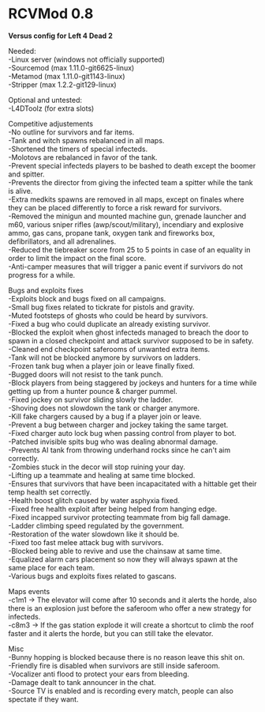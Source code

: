 # RCVMod 0.8
**Versus config for Left 4 Dead 2** 

Needed:  
-Linux server (windows not officially supported)  
-Sourcemod (max 1.11.0-git6625-linux)  
-Metamod (max 1.11.0-git1143-linux)  
-Stripper (max 1.2.2-git129-linux)

Optional and untested:  
-L4DToolz (for extra slots)  

Competitive adjustements  
-No outline for survivors and far items.  
-Tank and witch spawns rebalanced in all maps.  
-Shortened the timers of special infecteds.  
-Molotovs are rebalanced in favor of the tank.  
-Prevent special infecteds players to be bashed to death except the boomer and spitter.  
-Prevents the director from giving the infected team a spitter while the tank is alive.  
-Extra medkits spawns are removed in all maps, except on finales where they can be placed differently to force a risk reward for survivors.  
-Removed the minigun and mounted machine gun, grenade launcher and m60, various sniper rifles (awp/scout/military), incendiary and explosive ammo, gas cans, propane tank, oxygen tank and fireworks box, defibrillators, and all adrenalines.  
-Reduced the tiebreaker score from 25 to 5 points in case of an equality in order to limit the impact on the final score.  
-Anti-camper measures that will trigger a panic event if survivors do not progress for a while.  
 
Bugs and exploits fixes  
-Exploits block and bugs fixed on all campaigns.  
-Small bug fixes related to tickrate for pistols and gravity.  
-Muted footsteps of ghosts who could be heard by survivors.  
-Fixed a bug who could duplicate an already existing survivor.  
-Blocked the exploit when ghost infecteds managed to breach the door to spawn in a closed checkpoint and attack survivor supposed to be in safety.  
-Cleaned end checkpoint saferooms of unwanted extra items.  
-Tank will not be blocked anymore by survivors on ladders.  
-Frozen tank bug when a player join or leave finally fixed.  
-Bugged doors will not resist to the tank punch.  
-Block players from being staggered by jockeys and hunters for a time while getting up from a hunter pounce & charger pummel.  
-Fixed jockey on survivor sliding slowly the ladder.  
-Shoving does not slowdown the tank or charger anymore.  
-Kill fake chargers caused by a bug if a player join or leave.  
-Prevent a bug between charger and jockey taking the same target.  
-Fixed charger auto lock bug when passing control from player to bot.  
-Patched invisible spits bug who was dealing abnormal damage.  
-Prevents AI tank from throwing underhand rocks since he can't aim correctly.  
-Zombies stuck in the decor will stop ruining your day.  
-Lifting up a teammate and healing at same time blocked.  
-Ensures that survivors that have been incapacitated with a hittable get their temp health set correctly.  
-Health boost glitch caused by water asphyxia fixed.  
-Fixed free health exploit after being helped from hanging edge.  
-Fixed incapped survivor protecting teammate from big fall damage.  
-Ladder climbing speed regulated by the government.  
-Restoration of the water slowdown like it should be.  
-Fixed too fast melee attack bug with survivors.  
-Blocked being able to revive and use the chainsaw at same time.  
-Equalized alarm cars placement so now they will always spawn at the same place for each team.  
-Various bugs and exploits fixes related to gascans.  
 
Maps events  
-c1m1 -> The elevator will come after 10 seconds and it alerts the horde, also there is an explosion just before the saferoom who offer a new strategy for infecteds.  
-c8m3 -> If the gas station explode it will create a shortcut to climb the roof faster and it alerts the horde, but you can still take the elevator.  
 
Misc  
-Bunny hopping is blocked because there is no reason leave this shit on.  
-Friendly fire is disabled when survivors are still inside saferoom.  
-Vocalizer anti flood to protect your ears from bleeding.  
-Damage dealt to tank announcer in the chat.  
-Source TV is enabled and is recording every match, people can also spectate if they want.  
